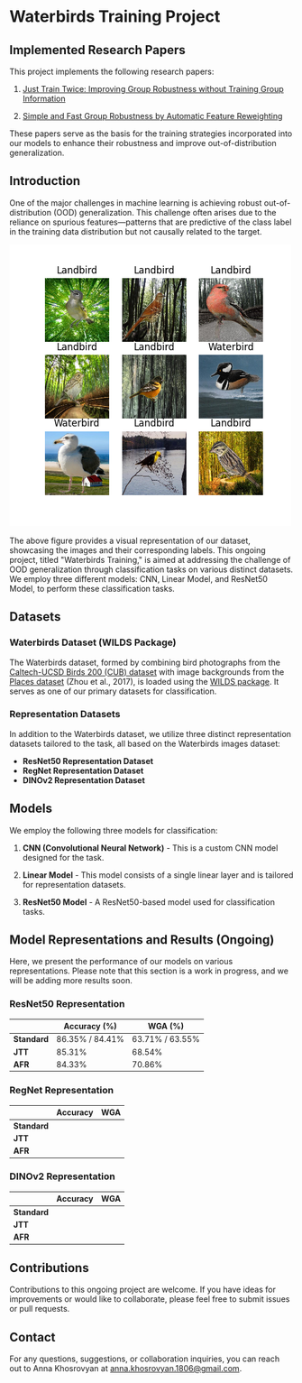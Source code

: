 # Waterbirds Training Project

## Implemented Research Papers

This project implements the following research papers:

1. [Just Train Twice: Improving Group Robustness without Training Group Information](https://arxiv.org/pdf/2107.09044.pdf)

2. [Simple and Fast Group Robustness by Automatic Feature Reweighting](https://arxiv.org/pdf/2306.11074.pdf)

These papers serve as the basis for the training strategies incorporated into our models to enhance their robustness and improve out-of-distribution generalization.

## Introduction

One of the major challenges in machine learning is achieving robust out-of-distribution (OOD) generalization. This challenge often arises due to the reliance on spurious features—patterns that are predictive of the class label in the training data distribution but not causally related to the target.

![Dataset Example](Figure_1.png)

The above figure provides a visual representation of our dataset, showcasing the images and their corresponding labels. This ongoing project, titled "Waterbirds Training," is aimed at addressing the challenge of OOD generalization through classification tasks on various distinct datasets. We employ three different models: CNN, Linear Model, and ResNet50 Model, to perform these classification tasks.

## Datasets

### Waterbirds Dataset (WILDS Package)

The Waterbirds dataset, formed by combining bird photographs from the [Caltech-UCSD Birds 200 (CUB) dataset](http://www.vision.caltech.edu/visipedia/CUB-200.html) with image backgrounds from the [Places dataset](http://places2.csail.mit.edu/download.html) (Zhou et al., 2017), is loaded using the [WILDS package](https://github.com/p-lambda/wilds). It serves as one of our primary datasets for classification.

### Representation Datasets

In addition to the Waterbirds dataset, we utilize three distinct representation datasets tailored to the task, all based on the Waterbirds images dataset:

- **ResNet50 Representation Dataset**
- **RegNet Representation Dataset**
- **DINOv2 Representation Dataset**

## Models

We employ the following three models for classification:

1. **CNN (Convolutional Neural Network)** - This is a custom CNN model designed for the task.

2. **Linear Model** - This model consists of a single linear layer and is tailored for representation datasets.

3. **ResNet50 Model** - A ResNet50-based model used for classification tasks.


## Model Representations and Results (Ongoing)

Here, we present the performance of our models on various representations. Please note that this section is a work in progress, and we will be adding more results soon.

### ResNet50 Representation

|   |Accuracy (%)|WGA (%)|
| --- | --- | --- |
| **Standard** | 86.35% / 84.41% | 63.71% / 63.55% |
| **JTT** | 85.31% | 68.54% |
| **AFR** | 84.33% | 70.86% |

### RegNet Representation

| |Accuracy|WGA|
| --- | --- | --- |
| **Standard** |   |   |
| **JTT** |   |   |
| **AFR** |   |   |

### DINOv2 Representation 

| |Accuracy|WGA|
| --- | --- | --- |
| **Standard** |   |   |
| **JTT** |   |   |
| **AFR** |   |   |


## Contributions

Contributions to this ongoing project are welcome. If you have ideas for improvements or would like to collaborate, please feel free to submit issues or pull requests.

## Contact

For any questions, suggestions, or collaboration inquiries, you can reach out to Anna Khosrovyan at anna.khosrovyan.1806@gmail.com.